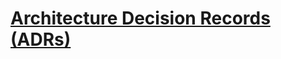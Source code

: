 # [Architecture Decision Records (ADRs)](https://18f.gsa.gov/2021/07/06/architecture_decision_records_helpful_now_invaluable_later/)

